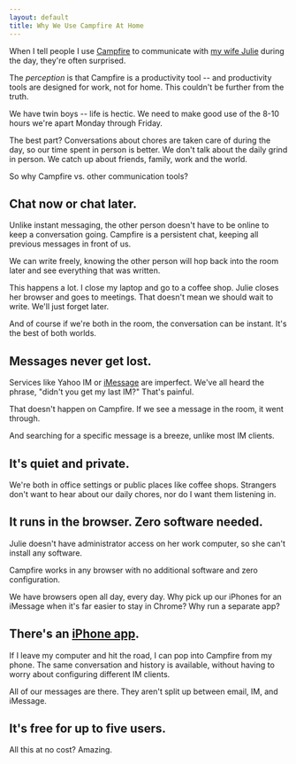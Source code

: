 ```yaml
---
layout: default
title: Why We Use Campfire At Home
---
```

When I tell people I use [Campfire](http://campfirenow.com/) to communicate with [my wife Julie](https://twitter.com/juliekim2) during the day, they're often surprised.

The _perception_ is that Campfire is a productivity tool -- and productivity tools are designed for work, not for home. This couldn't be further from the truth.

We have twin boys -- life is hectic. We need to make good use of the 8-10 hours we're apart Monday through Friday.

The best part? Conversations about chores are taken care of during the day, so our time spent in person is better. We don't talk about the daily grind in person. We catch up about friends, family, work and the world.

So why Campfire vs. other communication tools?

## Chat now or chat later.
Unlike instant messaging, the other person doesn't have to be online to keep a conversation going. Campfire is a persistent chat, keeping all previous messages in front of us.

We can write freely, knowing the other person will hop back into the room later and see everything that was written.

This happens a lot. I close my laptop and go to a coffee shop. Julie closes her browser and goes to meetings. That doesn't mean we should wait to write. We'll just forget later.

And of course if we're both in the room, the conversation can be instant. It's the best of both worlds.

## Messages never get lost.
Services like Yahoo IM or [iMessage](https://discussions.apple.com/thread/3375885?start=15&tstart=0) are imperfect. We've all heard the phrase, "didn't you get my last IM?" That's painful. 

That doesn't happen on Campfire. If we see a message in the room, it went through. 

And searching for a specific message is a breeze, unlike most IM clients.

## It's quiet and private. 
We're both in office settings or public places like coffee shops. Strangers don't want to hear about our daily chores, nor do I want them listening in.

## It runs in the browser. Zero software needed.
Julie doesn't have administrator access on her work computer, so she can't install any software.

Campfire works in any browser with no additional software and zero configuration.

We have browsers open all day, every day. Why pick up our iPhones for an iMessage when it's far easier to stay in Chrome? Why run a separate app? 

## There's an [iPhone app](https://itunes.apple.com/us/app/37signals-campfire/id377401986?mt=8). 
If I leave my computer and hit the road, I can pop into Campfire from my phone. The same conversation and history is available, without having to worry about configuring different IM clients.

All of our messages are there. They aren't split up between email, IM, and iMessage.

## It's free for up to five users. 
All this at no cost? Amazing.